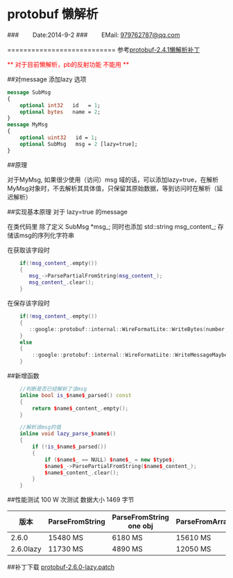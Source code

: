 protobuf 懒解析
====================
###　　 Date:2014-9-2
###　　 EMail: 979762787@qq.com

===========================
参考[protobuf-2.4.1懒解析补丁](http://download.csdn.net/detail/gongyiling3468/4609851)

<font color=red>
** 对于目前懒解析，pb的反射功能 不能用 **
</font>

##对message 添加lazy 选项

```proto
message SubMsg
{
    optional int32   id   = 1;
    optional bytes   name = 2; 
}
message MyMsg
{ 
    optional uint32   id = 1;
    optional SubMsg   msg = 2 [lazy=true];
}
```


##原理

对于MyMsg, 如果很少使用（访问）msg 域的话，可以添加lazy=true，在解析MyMsg对象时，不去解析其具体值，只保留其原始数据，等到访问时在解析（延迟解析）



##实现基本原理
对于 lazy=true 的message 

在类代码里 除了定义  SubMsg *msg_; 
同时也添加 std::string  msg_content_; 存储该msg的序列化字符串

在获取该字段时
```cpp
    if(!msg_content_.empty())
    {
       msg_->ParsePartialFromString(msg_content_);
       msg_content_.clear();
    }
```
在保存该字段时
```cpp
    if(!msg_content_.empty())
    {
       ::google::protobuf::internal::WireFormatLite::WriteBytes(number, msg_content_, output);
    }
    else
    {
        ::google::protobuf::internal::WireFormatLite::WriteMessageMaybeToArray(number, this->msg(), output);
    }
```


##新增函数
```cpp
    //判断是否已经解析了该msg
    inline bool is_$name$_parsed() const
    {
        return $name$_content_.empty();
    }

    //解析该msg的值
    inline void lazy_parse_$name$()
    {
        if (!is_$name$_parsed())
        {
            if ($name$_ == NULL) $name$_ = new $type$;
            $name$_->ParsePartialFromString($name$_content_);
            $name$_content_.clear();
        }
    }
```

##性能测试
100 W 次测试  数据大小 1469 字节

|版本     |ParseFromString|ParseFromString one obj|ParseFromArray|ParseFromArray one obj|SerializeToString|SerializeToString one string|SerializeToArray|
|---------|---------------|-----------------------|--------------|----------------------|-----------------|----------------------------|----------------|
|2.6.0    |   15480 MS    |       6180 MS         |   15610 MS   |      6200 MS         |    3120 MS      |         2860 MS            |    2480 MS     |
|2.6.0lazy|   11730 MS    |       4890 MS         |   12050 MS   |      4770 MS         |    2240 MS      |         1980 MS            |    1840 MS     | 
 
 
##补丁下载
[protobuf-2.6.0-lazy.patch](/protobuf-2.6.0-lazy.patch)

